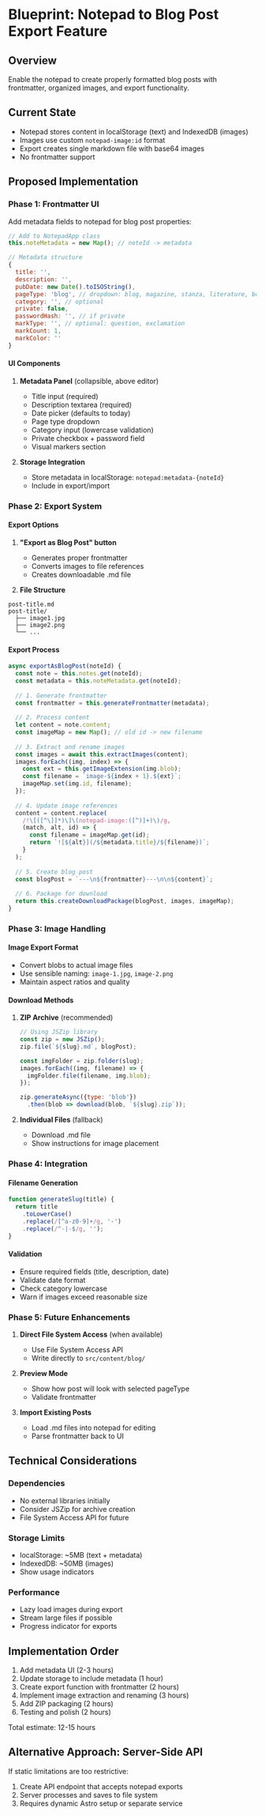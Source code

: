 # Blueprint: Notepad to Blog Post Export Feature

## Overview
Enable the notepad to create properly formatted blog posts with frontmatter, organized images, and export functionality.

## Current State
- Notepad stores content in localStorage (text) and IndexedDB (images)
- Images use custom `notepad-image:id` format
- Export creates single markdown file with base64 images
- No frontmatter support

## Proposed Implementation

### Phase 1: Frontmatter UI
Add metadata fields to notepad for blog post properties:

```javascript
// Add to NotepadApp class
this.noteMetadata = new Map(); // noteId -> metadata

// Metadata structure
{
  title: '',
  description: '',
  pubDate: new Date().toISOString(),
  pageType: 'blog', // dropdown: blog, magazine, stanza, literature, book
  category: '', // optional
  private: false,
  passwordHash: '', // if private
  markType: '', // optional: question, exclamation
  markCount: 1,
  markColor: ''
}
```

#### UI Components
1. **Metadata Panel** (collapsible, above editor)
   - Title input (required)
   - Description textarea (required)
   - Date picker (defaults to today)
   - Page type dropdown
   - Category input (lowercase validation)
   - Private checkbox + password field
   - Visual markers section

2. **Storage Integration**
   - Store metadata in localStorage: `notepad:metadata-{noteId}`
   - Include in export/import

### Phase 2: Export System

#### Export Options
1. **"Export as Blog Post" button**
   - Generates proper frontmatter
   - Converts images to file references
   - Creates downloadable .md file

2. **File Structure**
```
post-title.md
post-title/
  ├── image1.jpg
  ├── image2.png
  └── ...
```

#### Export Process
```javascript
async exportAsBlogPost(noteId) {
  const note = this.notes.get(noteId);
  const metadata = this.noteMetadata.get(noteId);
  
  // 1. Generate frontmatter
  const frontmatter = this.generateFrontmatter(metadata);
  
  // 2. Process content
  let content = note.content;
  const imageMap = new Map(); // old id -> new filename
  
  // 3. Extract and rename images
  const images = await this.extractImages(content);
  images.forEach((img, index) => {
    const ext = this.getImageExtension(img.blob);
    const filename = `image-${index + 1}.${ext}`;
    imageMap.set(img.id, filename);
  });
  
  // 4. Update image references
  content = content.replace(
    /!\[([^\]]*)\]\(notepad-image:([^)]+)\)/g,
    (match, alt, id) => {
      const filename = imageMap.get(id);
      return `![${alt}](/${metadata.title}/${filename})`;
    }
  );
  
  // 5. Create blog post
  const blogPost = `---\n${frontmatter}---\n\n${content}`;
  
  // 6. Package for download
  return this.createDownloadPackage(blogPost, images, imageMap);
}
```

### Phase 3: Image Handling

#### Image Export Format
- Convert blobs to actual image files
- Use sensible naming: `image-1.jpg`, `image-2.png`
- Maintain aspect ratios and quality

#### Download Methods
1. **ZIP Archive** (recommended)
   ```javascript
   // Using JSZip library
   const zip = new JSZip();
   zip.file(`${slug}.md`, blogPost);
   
   const imgFolder = zip.folder(slug);
   images.forEach((img, filename) => {
     imgFolder.file(filename, img.blob);
   });
   
   zip.generateAsync({type: 'blob'})
     .then(blob => download(blob, `${slug}.zip`));
   ```

2. **Individual Files** (fallback)
   - Download .md file
   - Show instructions for image placement

### Phase 4: Integration

#### Filename Generation
```javascript
function generateSlug(title) {
  return title
    .toLowerCase()
    .replace(/[^a-z0-9]+/g, '-')
    .replace(/^-|-$/g, '');
}
```

#### Validation
- Ensure required fields (title, description, date)
- Validate date format
- Check category lowercase
- Warn if images exceed reasonable size

### Phase 5: Future Enhancements

1. **Direct File System Access** (when available)
   - Use File System Access API
   - Write directly to `src/content/blog/`

2. **Preview Mode**
   - Show how post will look with selected pageType
   - Validate frontmatter

3. **Import Existing Posts**
   - Load .md files into notepad for editing
   - Parse frontmatter back to UI

## Technical Considerations

### Dependencies
- No external libraries initially
- Consider JSZip for archive creation
- File System Access API for future

### Storage Limits
- localStorage: ~5MB (text + metadata)
- IndexedDB: ~50MB (images)
- Show usage indicators

### Performance
- Lazy load images during export
- Stream large files if possible
- Progress indicator for exports

## Implementation Order
1. Add metadata UI (2-3 hours)
2. Update storage to include metadata (1 hour)
3. Create export function with frontmatter (2 hours)
4. Implement image extraction and renaming (3 hours)
5. Add ZIP packaging (2 hours)
6. Testing and polish (2 hours)

Total estimate: 12-15 hours

## Alternative Approach: Server-Side API
If static limitations are too restrictive:
1. Create API endpoint that accepts notepad exports
2. Server processes and saves to file system
3. Requires dynamic Astro setup or separate service